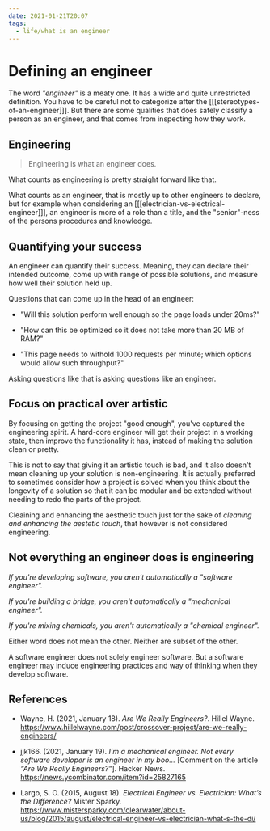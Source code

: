```yaml
---
date: 2021-01-21T20:07
tags: 
  - life/what is an engineer
---
```


# Defining an engineer

The word *"engineer"* is a meaty one. It has a wide and quite unrestricted
definition. You have to be careful not to categorize after the
[[[stereotypes-of-an-engineer]]]. But there are some qualities that does safely
classify a person as an engineer, and that comes from inspecting how they work.

## Engineering

> Engineering is what an engineer does.

What counts as engineering is pretty straight forward like that.

What counts as an engineer, that is mostly up to other engineers to declare,
but for example when considering an [[[electrician-vs-electrical-engineer]]], an
engineer is more of a role than a title, and the "senior"-ness of the persons
procedures and knowledge.

## Quantifying your success

An engineer can quantify their success. Meaning, they can declare their intended
outcome, come up with range of possible solutions, and measure how well their 
solution held up.

Questions that can come up in the head of an engineer:

- "Will this solution perform well enough so the page loads under 20ms?"

- "How can this be optimized so it does not take more than 20 MB of RAM?"

- "This page needs to withold 1000 requests per minute; which options would
  allow such throughput?"

Asking questions like that is asking questions like an engineer.

## Focus on practical over artistic

By focusing on getting the project "good enough", you've captured the engineering
spirit. A hard-core engineer will get their project in a working state, then
improve the functionality it has, instead of making the solution clean or pretty.

This is not to say that giving it an artistic touch is bad, and it also doesn't
mean cleaning up your solution is non-engineering. It is actually preferred to
sometimes consider how a project is solved when you think about the longevity of
a solution so that it can be modular and be extended without needing to redo the
parts of the project.

Cleaining and enhancing the aesthetic touch just for the sake of *cleaning and
enhancing the aestetic touch*, that however is not considered engineering.

## Not everything an engineer does is engineering

*If you're developing software, you aren't automatically a "software engineer".*

*If you're building a bridge, you aren't automatically a "mechanical engineer".*

*If you're mixing chemicals, you aren't automatically a "chemical engineer".*

Either word does not mean the other. Neither are subset of the other.

A software engineer does not solely engineer software. But a software engineer
may induce engineering practices and way of thinking when they develop software.

## References

- Wayne, H. (2021, January 18). *Are We Really Engineers?*. Hillel Wayne.
  <https://www.hillelwayne.com/post/crossover-project/are-we-really-engineers/>

- jjk166. (2021, January 19). *I’m a mechanical engineer. Not every software
  developer is an engineer in my boo...* [Comment on the article
  *“Are We Really Engineers?”*]. Hacker News.
  <https://news.ycombinator.com/item?id=25827165>
  
- Largo, S. O. (2015, August 18). *Electrical Engineer vs. Electrician: What’s
  the Difference?* Mister Sparky. 
  <https://www.mistersparky.com/clearwater/about-us/blog/2015/august/electrical-engineer-vs-electrician-what-s-the-di/>

